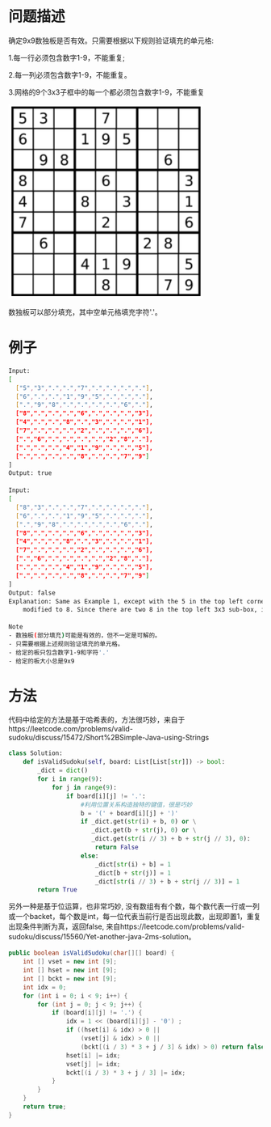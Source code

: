 # 问题描述

确定9x9数独板是否有效。只需要根据以下规则验证填充的单元格:

1.每一行必须包含数字1-9，不能重复;

2.每一列必须包含数字1-9，不能重复。

3.网格的9个3x3子框中的每一个都必须包含数字1-9，不能重复

![1559391670956](assets/1559391670956.png)

数独板可以部分填充，其中空单元格填充字符'.'。

# 例子

```bash
Input:
[
  ["5","3",".",".","7",".",".",".","."],
  ["6",".",".","1","9","5",".",".","."],
  [".","9","8",".",".",".",".","6","."],
  ["8",".",".",".","6",".",".",".","3"],
  ["4",".",".","8",".","3",".",".","1"],
  ["7",".",".",".","2",".",".",".","6"],
  [".","6",".",".",".",".","2","8","."],
  [".",".",".","4","1","9",".",".","5"],
  [".",".",".",".","8",".",".","7","9"]
]
Output: true

Input:
[
  ["8","3",".",".","7",".",".",".","."],
  ["6",".",".","1","9","5",".",".","."],
  [".","9","8",".",".",".",".","6","."],
  ["8",".",".",".","6",".",".",".","3"],
  ["4",".",".","8",".","3",".",".","1"],
  ["7",".",".",".","2",".",".",".","6"],
  [".","6",".",".",".",".","2","8","."],
  [".",".",".","4","1","9",".",".","5"],
  [".",".",".",".","8",".",".","7","9"]
]
Output: false
Explanation: Same as Example 1, except with the 5 in the top left corner being 
    modified to 8. Since there are two 8 in the top left 3x3 sub-box, it is invalid.

Note
- 数独板(部分填充)可能是有效的，但不一定是可解的。
- 只需要根据上述规则验证填充的单元格。
- 给定的板只包含数字1-9和字符'.'
- 给定的板大小总是9x9
```

# 方法

代码中给定的方法是基于哈希表的，方法很巧妙，来自于https://leetcode.com/problems/valid-sudoku/discuss/15472/Short%2BSimple-Java-using-Strings

```python
class Solution:
    def isValidSudoku(self, board: List[List[str]]) -> bool:
        _dict = dict()
        for i in range(9):
            for j in range(9):
                if board[i][j] != '.':
                    #利用位置关系构造独特的键值，很是巧妙
                    b = '(' + board[i][j] + ')'
                    if _dict.get(str(i) + b, 0) or \
                       _dict.get(b + str(j), 0) or \
                       _dict.get(str(i // 3) + b + str(j // 3), 0):
                        return False
                    else:
                        _dict[str(i) + b] = 1
                        _dict[b + str(j)] = 1
                        _dict[str(i // 3) + b + str(j // 3)] = 1
        return True
```

另外一种是基于位运算，也非常巧妙, 没有数组有有个数，每个数代表一行或一列或一个backet，每个数是int，每一位代表当前行是否出现此数，出现即置1，重复出现条件判断为真，返回false, 来自https://leetcode.com/problems/valid-sudoku/discuss/15560/Yet-another-java-2ms-solution。
```java
public boolean isValidSudoku(char[][] board) {
    int [] vset = new int [9]; 
    int [] hset = new int [9];
    int [] bckt = new int [9];
    int idx = 0;
    for (int i = 0; i < 9; i++) {
        for (int j = 0; j < 9; j++) {
            if (board[i][j] != '.') {
                idx = 1 << (board[i][j] - '0') ;
                if ((hset[i] & idx) > 0 ||
                    (vset[j] & idx) > 0 ||
                    (bckt[(i / 3) * 3 + j / 3] & idx) > 0) return false;
                hset[i] |= idx;
                vset[j] |= idx;
                bckt[(i / 3) * 3 + j / 3] |= idx;
            }
        }
    }
    return true;
}
```